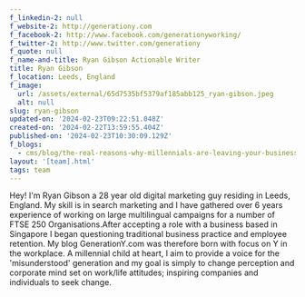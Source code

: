 ```yaml
---
f_linkedin-2: null
f_website-2: http://generationy.com
f_facebook-2: http://www.facebook.com/generationyworking/
f_twitter-2: http://www.twitter.com/generationy
f_quote: null
f_name-and-title: Ryan Gibson Actionable Writer
title: Ryan Gibson
f_location: Leeds, England
f_image:
  url: /assets/external/65d7535bf5379af185abb125_ryan-gibson.jpeg
  alt: null
slug: ryan-gibson
updated-on: '2024-02-23T09:22:51.048Z'
created-on: '2024-02-22T13:59:55.404Z'
published-on: '2024-02-23T10:30:09.129Z'
f_blogs:
  - cms/blog/the-real-reasons-why-millennials-are-leaving-your-business.md
layout: '[team].html'
tags: team
---
```


Hey! I'm Ryan Gibson a 28 year old digital marketing guy residing in Leeds, England. My skill is in search marketing and I have gathered over 6 years experience of working on large multilingual campaigns for a number of FTSE 250 Organisations.After accepting a role with a business based in Singapore I began questioning traditional business practice and employee retention. My blog GenerationY.com was therefore born with focus on Y in the workplace. A millennial child at heart, I aim to provide a voice for the 'misunderstood' generation and my goal is simply to change perception and corporate mind set on work/life attitudes; inspiring companies and individuals to seek change.
